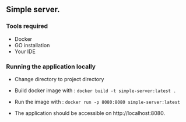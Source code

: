 ## Simple server.

### Tools required
- Docker
- GO installation
- Your IDE

### Running the application locally
- Change directory to project directory

- Build docker image with :
 `docker build -t simple-server:latest .`
- Run the image  with :
  `docker run -p 8080:8080 simple-server:latest`
- The application should be accessible on http://localhost:8080. 



